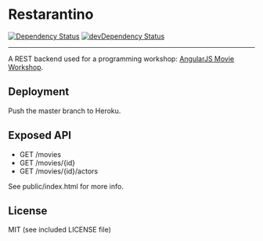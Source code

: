 Restarantino
============

[![Dependency Status](https://david-dm.org/antoine-richard/restarantino.png)](https://david-dm.org/antoine-richard/restarantino) [![devDependency Status](https://david-dm.org/antoine-richard/restarantino/dev-status.png)](https://david-dm.org/antoine-richard/restarantino#info=devDependencies)

___

A REST backend used for a programming workshop: [AngularJS Movie Workshop](https://github.com/antoine-richard/angular-movie-workshop).

Deployment
----------

Push the master branch to Heroku.

Exposed API
-----------

* GET /movies
* GET /movies/{id}
* GET /movies/{id}/actors

See public/index.html for more info.

License
-------
MIT (see included LICENSE file)